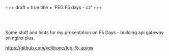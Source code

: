 +++
draft = true
title = 'FEG F5 days - cz'
+++

<br><br>

Some stuff and hints for my presentation on F5 Days - building api gateway on nginx plus. 


https://github.com/veldrane/feg-f5-apigw



